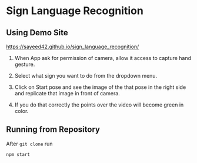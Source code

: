 # Sign Language Recognition
## Using Demo Site
https://sayeed42.github.io/sign_language_recognition/
1. When App ask for permission of camera, allow it access to capture hand gesture.

2. Select what sign you want to do from the dropdown menu.

3. Click on Start pose and see the image of the that pose in the right side and replicate that image in front of camera.

4. If you do that correctly the points over the video will become green in color.
## Running from Repository
After `git clone` run
```
npm start
```
